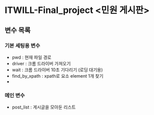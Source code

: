 # ITWILL-Final_project <민원 게시판>


## 변수 목록

### 기본 세팅용 변수
- pwd : 현재 파일 경로
- driver : 크롬 드라이버 가져오기
- wait : 크롬 드라이버 10초 기다리기 (로딩 대기용) 
- find_by_xpath : xpath로 요소 element 1개 찾기 
- 

### 메인 변수
- post_list : 게시글을 모아둔 리스트
